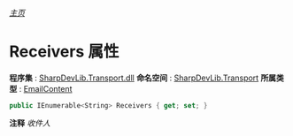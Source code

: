 ###### [主页](./Index.md "主页")
# Receivers 属性
**程序集** : [SharpDevLib.Transport.dll](./SharpDevLib.Transport.assembly.md "SharpDevLib.Transport.dll")
**命名空间** : [SharpDevLib.Transport](./SharpDevLib.Transport.namespace.md "SharpDevLib.Transport")
**所属类型** : [EmailContent](./SharpDevLib.Transport.EmailContent.md "EmailContent")
``` csharp
public IEnumerable<String> Receivers { get; set; }
```
**注释**
*收件人*

